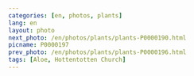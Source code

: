 ```yaml
---
categories: [en, photos, plants]
lang: en
layout: photo
next_photo: /en/photos/plants/plants-P0000190.html
picname: P0000197
prev_photo: /en/photos/plants/plants-P0000196.html
tags: [Aloe, Hottentotten Church]
---
```

